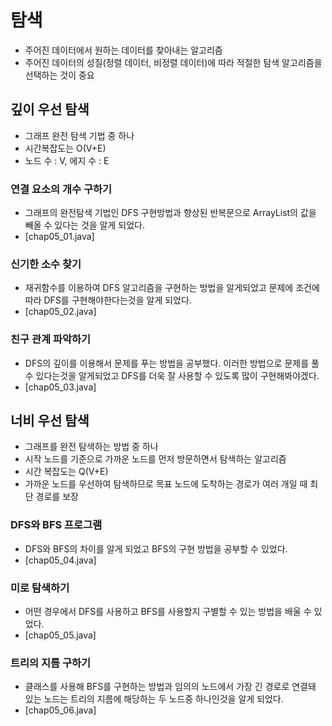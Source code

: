# 탐색
- 주어진 데이터에서 원하는 데이터를 찾아내는 알고리즘
- 주어진 데이터의 성질(정렬 데이터, 비정렬 데이터)에 따라 적절한 탐색 알고리즘을 선택하는 것이 중요

## 깊이 우선 탐색
- 그래프 완전 탐색 기법 중 하나
- 시간복잡도는 O(V+E)
- 노드 수 : V, 에지 수 : E

### 연결 요소의 개수 구하기
- 그래프의 완전탐색 기법인 DFS 구현방법과 향상된 반복문으로 ArrayList의 값을 빼올 수 있다는 것을 알게 되었다.
- [chap05_01.java]

### 신기한 소수 찾기
- 재귀함수를 이용하여 DFS 알고리즘을 구현하는 방법을 알게되었고 문제에 조건에 따라 DFS를 구현해야한다는것을 알게 되었다.
- [chap05_02.java]

### 친구 관계 파악하기
- DFS의 깊이를 이용해서 문제를 푸는 방법을 공부했다. 이러한 방법으로 문제를 풀 수 있다는것을 알게되었고 DFS를 더욱 잘 사용할 수 있도록 많이 구현해봐야겠다.
- [chap05_03.java]

## 너비 우선 탐색
- 그래프를 완전 탐색하는 방법 중 하나
- 시작 노드를 기준으로 가까운 노드를 먼저 방문하면서 탐색하는 알고리즘
- 시간 복잡도는 Q(V+E)
- 가까운 노드를 우선하여 탐색하므로 목표 노드에 도착하는 경로가 여러 개일 때 최단 경로를 보장

### DFS와 BFS 프로그램
- DFS와 BFS의 차이를 알게 되었고 BFS의 구현 방법을 공부할 수 있었다.
- [chap05_04.java]

### 미로 탐색하기
- 어떤 경우에서 DFS를 사용하고 BFS를 사용할지 구별할 수 있는 방법을 배울 수 있었다.
- [chap05_05.java]

### 트리의 지름 구하기
- 클래스를 사용해 BFS를 구현하는 방법과 임의의 노드에서 가장 긴 경로로 연결돼 있는 노드는 트리의 지름에 해당하는 두 노드중 하나인것을 알게 되었다.
- [chap05_06.java]

